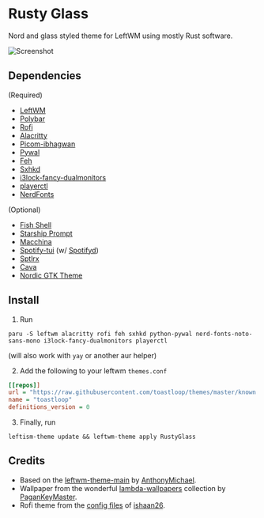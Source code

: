 # Rusty Glass

Nord and glass styled theme for LeftWM using mostly Rust software.

![Screenshot](https://raw.githubusercontent.com/toastloop/leftwm-nord/master/desktop.jpg)

## Dependencies

(Required)

- [LeftWM](https://github.com/leftwm/leftwm)
- [Polybar](https://github.com/polybar/polybar)
- [Rofi](https://github.com/davatorium/rofi)
- [Alacritty](https://github.com/alacritty/alacritty)
- [Picom-ibhagwan](https://github.com/ibhagwan/picom)
- [Pywal](https://github.com/dylanaraps/pywal)
- [Feh](https://github.com/derf/feh)
- [Sxhkd](https://github.com/baskerville/sxhkd)
- [i3lock-fancy-dualmonitors](https://aur.archlinux.org/packages/i3lock-fancy-dualmonitors-git)
- [playerctl](https://github.com/altdesktop/playerctl)
- [NerdFonts](https://www.nerdfonts.com/)

(Optional)

- [Fish Shell](https://fishshell.com/)
- [Starship Prompt](https://starship.rs/)
- [Macchina](https://github.com/macchina-cli/macchina)
- [Spotify-tui](https://github.com/Rigellute/spotify-tui) (w/ [Spotifyd](https://github.com/Spotifyd/spotifyd))
- [Sptlrx](https://github.com/raitonoberu/sptlrx)
- [Cava](https://github.com/karlstav/cava)
- [Nordic GTK Theme](https://github.com/EliverLara/Nordic)

## Install

1. Run 
```shell
paru -S leftwm alacritty rofi feh sxhkd python-pywal nerd-fonts-noto-sans-mono i3lock-fancy-dualmonitors playerctl
``` 
(will also work with `yay` or another aur helper)

2. Add the following to your leftwm `themes.conf` 
```ini
[[repos]]
url = "https://raw.githubusercontent.com/toastloop/themes/master/known.toml"
name = "toastloop"
definitions_version = 0
```
3. Finally, run
```shell
leftism-theme update && leftwm-theme apply RustyGlass
```


## Credits

- Based on the [leftwm-theme-main](https://github.com/AnthonyMichaelTDM/leftwm-theme-main) by [AnthonyMichael](https://github.com/AnthonyMichaelTDM/).
- Wallpaper from the wonderful [lambda-wallpapers](https://github.com/pagankeymaster/lambda-wallpapers) collection by [PaganKeyMaster](https://github.com/pagankeymaster/).
- Rofi theme from the [config files](https://github.com/ishaan26/config_files) of [ishaan26](https://github.com/ishaan26/).